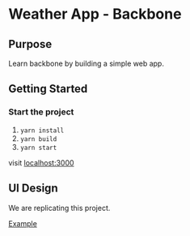 # Weather App - Backbone

## Purpose

Learn backbone by building a simple web app.

## Getting Started

### Start the project

1. `yarn install`
2. `yarn build`
3. `yarn start`

visit [localhost:3000](http://localhost:3000/)

## UI Design

We are replicating this project.

[Example](https://codepen.io/miketabb33/pen/NyeGVN)
